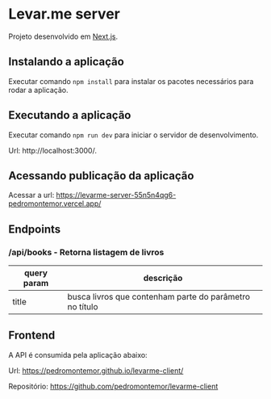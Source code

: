 # Levar.me server

Projeto desenvolvido em [Next.js](https://nextjs.org/).

## Instalando a aplicação

Executar comando `npm install` para instalar os pacotes necessários para rodar a aplicação. 

## Executando a aplicação

Executar comando `npm run dev` para iniciar o servidor de desenvolvimento. 

Url: http://localhost:3000/.

## Acessando publicação da aplicação

Acessar a url: https://levarme-server-55n5n4qg6-pedromontemor.vercel.app/

## Endpoints

### /api/books - Retorna listagem de livros
|query param|descrição|
|---|---|
|title|busca livros que contenham parte do parâmetro no título

## Frontend


A API é consumida pela aplicação abaixo:

Url: https://pedromontemor.github.io/levarme-client/

Repositório: https://github.com/pedromontemor/levarme-client